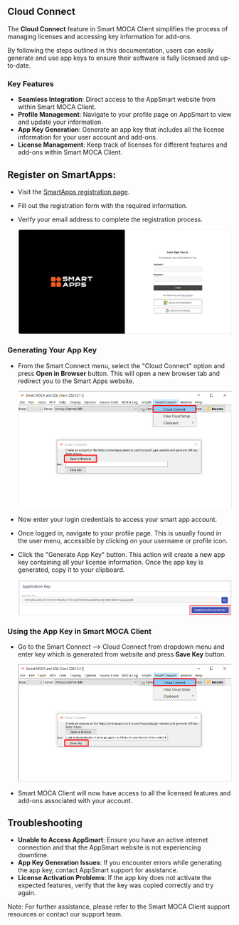## Cloud Connect

The **Cloud Connect** feature in Smart MOCA Client simplifies the process of managing licenses and accessing key information for add-ons. 

By following the steps outlined in this documentation, users can easily generate and use app keys to ensure their software is fully licensed and up-to-date.

### Key Features

- **Seamless Integration**: Direct access to the AppSmart website from within Smart MOCA Client.
- **Profile Management**: Navigate to your profile page on AppSmart to view and update your information.
- **App Key Generation**: Generate an app key that includes all the license information for your user account and add-ons.
- **License Management**: Keep track of licenses for different features and add-ons within Smart MOCA Client.

## Register on SmartApps:

- Visit the [SmartApps registration page](https://apps.smart-is.com/).
- Fill out the registration form with the required information.
- Verify your email address to complete the registration process.

  ![Register](./.attachments/smart1.png)

### Generating Your App Key

- From the Smart Connect menu, select the "Cloud Connect" option and press **Open in Browser** button. This will open a new browser tab and redirect you to the Smart Apps website.
  
  ![Register](./.attachments/smart7.png)

- Now enter your login credentials to access your smart app account.
- Once logged in, navigate to your profile page. This is usually found in the user menu, accessible by clicking on your username or profile icon.
- Click the "Generate App Key" button. This action will create a new app key containing all your license information. Once the app key is generated, copy it to your clipboard.

  ![Register](./.attachments/smart2.png)

### Using the App Key in Smart MOCA Client

- Go to the Smart Connect --> Cloud Connect from dropdown menu and enter key which is generated from website and press **Save Key** button.

  ![Register](./.attachments/smart6.png)

- Smart MOCA Client will now have access to all the licensed features and add-ons associated with your account.

## Troubleshooting

- **Unable to Access AppSmart**: Ensure you have an active internet connection and that the AppSmart website is not experiencing downtime.
- **App Key Generation Issues**: If you encounter errors while generating the app key, contact AppSmart support for assistance.
- **License Activation Problems**: If the app key does not activate the expected features, verify that the key was copied correctly and try again.

Note: For further assistance, please refer to the Smart MOCA Client support resources or contact our support team.
